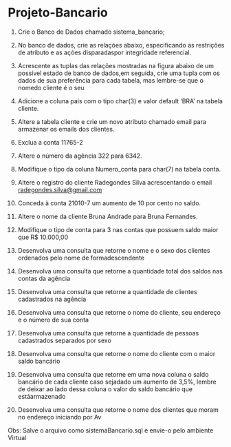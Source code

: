 # Projeto-Bancario

1. Crie o Banco de Dados chamado sistema_bancario;

2. No banco de dados, crie as relações abaixo, especificando as restrições de atributo e as ações disparadaspor integridade referencial.

3. Acrescente as tuplas das relações mostradas na figura abaixo de um possível estado de banco de dados,em seguida, crie uma tupla com os dados de sua preferência para cada tabela, mas lembre-se que o nomedo cliente é o seu

4. Adicione a coluna país com o tipo char(3) e valor default ‘BRA’ na tabela cliente.

5. Altere a tabela cliente e crie um novo atributo chamado email para armazenar os emails dos clientes.

6. Exclua a conta 11765-2

7. Altere o número da agência 322 para 6342.

8. Modifique o tipo da coluna Numero_conta para char(7) na tabela conta.

9. Altere o registro do cliente Radegondes Silva acrescentando o email radegondes.silva@gmail.com

10. Conceda à conta 21010-7 um aumento de 10 por cento no saldo.

11. Altere o nome da cliente Bruna Andrade para Bruna Fernandes.

12. Modifique o tipo de conta para 3 nas contas que possuem saldo maior que R$ 10.000,00

13. Desenvolva uma consulta que retorne o nome e o sexo dos clientes ordenados pelo nome de formadescendente

14. Desenvolva uma consulta que retorne a quantidade total dos saldos nas contas da agência

15. Desenvolva uma consulta que retorne a quantidade de clientes cadastrados na agência

16. Desenvolva uma consulta que retorne o nome do cliente, seu endereço e o número de sua conta

17. Desenvolva uma consulta que retorne a quantidade de pessoas cadastrados separados por sexo

18. Desenvolva uma consulta que retorne o nome do cliente com o maior saldo bancário

19. Desenvolva uma consulta que retorne em uma nova coluna o saldo bancário de cada cliente caso sejadado um aumento de 3,5%, lembre de deixar ao lado dessa coluna o valor do saldo bancário que estáarmazenado

20. Desenvolva uma consulta que retorne o nome dos clientes que moram no endereço iniciando por Av

Obs: Salve o arquivo como sistemaBancario.sql e envie-o pelo ambiente Virtual
